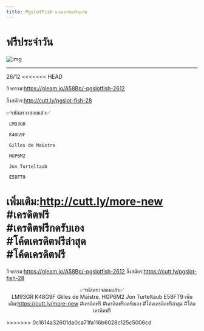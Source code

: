 ```yaml
---
title: PgslotFish แจกเครดิตฟรีทุกวัน
---
```


# ฟรีประจำวัน  
![img](https://user-assets.out.sh/user-assets/2038588/AI1PxRvQZkciTBKI/2565-12-05-14.48.54.jpg)

---  


26/12
<<<<<<< HEAD

กิจกรรม:https://gleam.io/A58Bp/-pgslotfish-2612  

ลิ้งสมัคร:http://cutt.ly/pgslot-fish-28 

✅รหัสตรวจสอบแล้ว✅  
```bash
 LM93GR
``` 
``` 
 K48G9F 
``` 
```
 Gilles de Maistre 
``` 
```
 HGP6M2  
```
```
 Jon Turteltaub  
```
```
 E58FT9 
``` 

เพิ่มเติม:http://cutt.ly/more-new  
#เครดิตฟรี  
#เครดิตฟรีกดรับเอง  
#โค้ดเครดิตฟรีล่าสุด  
#โค้ดเครดิตฟรี
=======
กิจกรรม:https://gleam.io/A58Bp/-pgslotfish-2612
ลิ้งสมัคร:https://cutt.ly/pgslot-fish-28

<center>

✅รหัสตรวจสอบแล้ว✅  
LM93GR 
K48G9F 
Gilles de Maistre. 
HGP6M2 
Jon Turteltaub 
E58FT9 
เพิ่มเติม:https://cutt.ly/more-new
#เครดิตฟรี #เครดิตฟรีกดรับเอง #โค้ดเครดิตฟรีล่าสุด #โค้ดเครดิตฟรี

</center>
>>>>>>> 0c1614a32601da0ca71fa116b6028c125c5006cd
